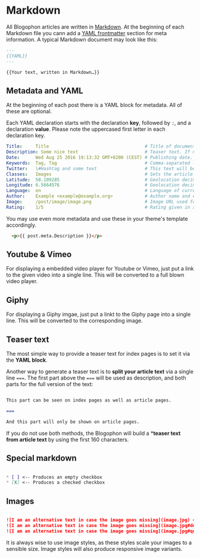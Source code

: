 Markdown
========

All Blogophon articles are written in [Markdown](https://daringfireball.net/projects/markdown/syntax). At the beginning of each Markdown file you cann add a [YAML frontmatter](https://jekyllrb.com/docs/frontmatter/) section for meta information. A typical Markdown document may look like this:

```markdown
---
{{YAML}}
---

{{Your text, written in Markdown…}}
```

Metadata and YAML
-----------------

At the beginning of each post there is a YAML block for metadata. All of these are optional.

Each YAML declaration starts with the declaration **key**, followed by `:`, and a declaration **value**. Please note the uppercased first letter in each declaration key.

```yaml
Title:     Title                                    # Title of document. If not set the first line of your Markdown will be used as title.
Description: Some nice text                         # Teaser text. If not set will be generated from article text. For details see below.
Date:      Wed Aug 25 2016 19:13:32 GMT+0200 (CEST) # Publishing date. If not set this will be taken from the file date.
Keywords:  Tag, Tag                                 # Comma-separated list of keywords / tags.
Twitter:   \#Hashtag and some text                  # This text will be used on Twitter. If not set will default to title of document.
Classes:   Images                                   # Sets the article type. E.g. `Images`, `Link`. This will be used as `class` attribute on the article, allowing for special CSS.
Latitude:  58.109285                                # Geolocation decimal latitude in WGS84, ranging from -90 to 90.
Longitude: 6.5664576                                # Geolocation decimal longitude in WGS84, rangin from -180 to 180.
Language:  en                                       # Language of current article, given in ISO 639-1 or RFC1766.
Author:    Example <example@example.org>            # Author name and email.
Image:     /post/image/image.png                    # Image URL used for sharing. It is best to make this URL absolute.
Rating:    1/5                                      # Rating given in a review, with `x` out of `y`, `1` being the lowest possible rating.
```

You may use even more metadata and use these in your theme's template accordingly.

```html
  <p>{{ post.meta.Description }}</p>
```

Youtube & Vimeo
---------------

For displaying a embedded video player for Youtube or Vimeo, just put a link to the given video into a single line. This will be converted to a full blown video player.

Giphy
-----

For displaying a Giphy imgae, just put a linkt to the Giphy page into a single line. This will be converted to the corresponding image.

Teaser text
-----------

The most simple way to provide a teaser text for index pages is to set it via the **YAML block**.

Another way to generate a teaser text is to **split your article text** via a single line `===`. The first part above the `===` will be used as description, and both parts for the full version of the text:

```markdown

This part can be seen on index pages as well as article pages.

===

And this part will only be shown on article pages.

```

If you do not use both methods, the Blogophon will build a ***teaser text from article text** by using the first 160 characters.

Special markdown
----------------

```markdown

* [ ] <-- Produces an empty checkbox
* [X] <-- Produces a checked checkbox

```

Images
------

```markdown

![I am an alternative text in case the image goes missing](image.jpg) <-- produces an unscaled image
![I am an alternative text in case the image goes missing](image.jpg#default) <-- produces an image, which will be scaled to match the `default` style
![I am an alternative text in case the image goes missing](image.jpg#quad) <-- produces an image, which will be scaled to match the `quad` style

```

It is always wise to use image styles, as these styles scale your images to a sensible size. Image styles will also produce responsive image variants.
